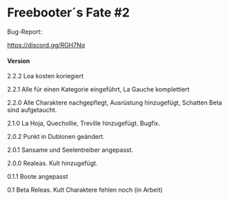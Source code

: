 ﻿Freebooter´s Fate #2
=================

Bug-Report:

https://discord.gg/RGH7Nq



#### Version ####

2.2.2 Loa kosten koriegiert

2.2.1 Alle für einen Kategorie eingeführt, La Gauche komplettiert

2.2.0 Alle Charaktere nachgepflegt, Ausrüstung hinzugefügt, Schatten Beta sind aufgetaucht.

2.1.0 La Hoja, Quechollie, Treville hinzugefügt. Bugfix.

2.0.2 Punkt in Dublonen geändert.

2.0.1 Sansame und Seelentreiber angepasst.

2.0.0 Realeas. Kult hinzugefügt.

0.1.1 Boote angepasst

0.1 Beta Releas. Kult Charaktere fehlen noch (in Arbeit)
    

